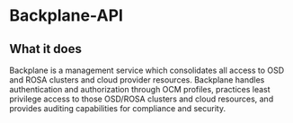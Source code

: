 # Backplane-API

## What it does 

Backplane is a management service which consolidates all access to OSD and ROSA clusters and cloud provider resources. Backplane handles authentication and authorization through OCM profiles, practices least privilege access to those OSD/ROSA clusters and cloud resources, and provides auditing capabilities for compliance and security.
